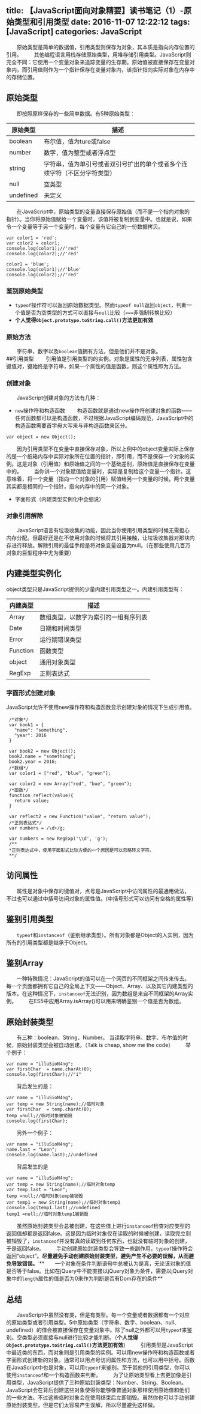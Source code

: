 title: 【JavaScript面向对象精要】读书笔记（1）-原始类型和引用类型
date: 2016-11-07 12:22:12
tags: [JavaScript]
categories: JavaScript 
---
   原始类型是简单的数据值，引用类型则保存为对象，其本质是指向内存位置的引用。
   其他编程语言用栈存储原始类型，用堆存储引用类型。JavaScript则完全不同：它使用一个变量对象来追踪变量的生存期。原始值被直接保存在变量对象内，而引用值则作为一个指针保存在变量对象内，该指针指向实际对象在内存中的存储位置。
## 原始类型
   即按照原样保存的一些简单数据。有5种原始类型：    
 
 |原始类型|描述|
 |---|---|
 |boolean|布尔值，值为ture或false|
 |number|数字，值为整型或者浮点型|
 |string|字符串，值为单引号或者双引号扩出的单个或者多个连续字符（不区分字符类型）|
 |null|空类型|
 |undefined|未定义|
   在JavaScript中，原始类型的变量直接保存原始值（而不是一个指向对象的指针）。当你将原始值赋给一个变量时，该值将被复制到变量中。也就是说，如果令一个变量等于另一个变量时，每个变量有它自己的一份数据拷贝。
   ```
   var color1 = 'red';
   var color2 = color1;
   console.log(color1);//'red'
   console.log(color2);//'red'
   
   color1 = 'blue';
   console.log(color1);//'blue'
   console.log(color2);//'red'
   ```
   
### 鉴别原始类型
   - `typeof`操作符可以返回原始数据类型。然而`typeof null`返回`object`，判断一个值是否为空类型的方式可以直接与`null`比较（`===`非强制转换比较）
   - **个人觉得`Object.prototype.toString.call()`方法更加有效**    
 
 
### 原始方法
   字符串，数字以及`boolean`值拥有方法，但是他们并不是对象。    
##引用类型
   引用值是引用类型的的实例。对象是属性的无序列表，属性包含键值对，键始终是字符串，如果一个属性的值是函数，则这个属性即为方法。
### 创建对象
   JavaScript创建对象的方法有几种：
 - `new`操作符和构造函数
   构造函数就是通过new操作符创建对象的函数——任何函数都可以是构造函数，不过根据JavaScript编码规范，JavaScript中的构造函数需要首字母大写来与非构造函数来区分。
 ```
 var object = new Object();
 ```
   因为引用类型不在变量中直接保存对象，所以上例中的object变量实际上保存的是一个纸箱内存中实际对象所在位置的指针，即引用，而不是保存一个对象的实例。这是对象（引用值）和原始值之间的一个基础差别，原始值是直接保存在变量中的。
   当你讲一个对象赋值给变量时，实际是复制给这个变量一个指针。这意味着，将一个变量（指向一个对象的引用）赋值给另一个变量的时候，两个变量其实都是相同的一个指针，指向内存中的同一个对象。
 - 字面形式（内建类型实例化中会细说）
 
### 对象引用解除
   JavaScript语言有垃圾收集的功能，因此当你使用引用类型的时候无需担心内存分配。但最好还是在不使用对象的时候将其引用接触，让垃圾收集器对那块内存进行释放。解除引用的最佳手段是将对象变量设置为null。（在那些使用几百万对象的巨型程序中尤为重要）
## 内建类型实例化
 object类型只是JavaScript提供的少量内建引用类型之一。内建引用类型有：
 
|内建类型|描述|
|---|---|
|Array|数组类型，以数字为索引的一组有序列表|
|Date|日期和时间类型|
|Error|运行期错误类型|
|Function|函数类型|
|object|通用对象类型|
|RegExp|正则表达式|
### 字面形式创建对象
 JavaScript允许不使用new操作符和构造函数显示创建对象的情况下生成引用值。
```
 /*对象*/
 var book1 = {
   "name": "something",
   "year": 2016
 }
 
 var book2 = new Object();
 book2.name = "something";
 book2.year = 2016;
 /*数组*/
 var color1 = ["red", "blue", "green"];
 
 var color2 = new Array("red", "bue", "green");
 /*函数*/
 function reflect(value){
   return value;
 }
 
 var reflect2 = new Function("value", "return value");
 /*正则表达式*/
 var numbers = /\d+/g;
 
 var numbers = new RegExp('\\d', 'g');
 /**
 *正则表达式中，使用字面形式比较方便的一个原因是可以忽略转义字符。
 **/
```
 
## 访问属性
   属性是对象中保存的键值对，点号是JavaScript中访问属性的最通用做法，不过也可以通过中括号访问对象的属性值。(中括号形式可以访问有空格的属性等)
## 鉴别引用类型
   `typeof`和`instanceof`（鉴别继承类型）。所有对象都是Object的人实例，因为所有的引用类型都是继承于Object。
## 鉴别Array
   一种特殊情况：JavaScript的值可以在一个网页的不同框架之间传来传去。每一个页面都拥有它自己的全局上下文——Object、Array、以及其它内建类型的版本。在这种情况下，`instanceof`无法识别，因为数组是来自不同框架的Array实例。
   在ES5中应用Array.isArray()可以用来明确鉴别一个值是否为数组。
## 原始封装类型
   有三种：boolean、String、Number。
 当读取字符串、数字、布尔值的时候，原始封装类型会被自动创建。（Talk is cheap, show me the code）
   举个例子：
 ```
 var name = "illuSioN4ng";
 var firstChar  = name.charAt(0);
 console.log(firstChar);//"i"
 ```
   背后发生的是：
 ```
 var name = "illuSioN4ng";
 var temp = new String(name);//临时对象
 var firstChar  = temp.charAt(0);
 temp =null;//临时对象被销毁
 console.log(firstChar);
 ```
   另外一个例子：
 ```
 var name = "illuSioN4ng";
 name.last = "Leon";
 console.log(name.last);//undefined
 ```
   背后发生的是
 ```
 var name = "illuSioN4ng";
 var temp = new String(name);//临时对象temp
 var temp.last = "Leon";
 temp =null;//临时对象temp被销毁
 var temp1 = new String(name);//临时对象temp1
 console.log(temp1.last);//undefined
 temp1 =null;//临时对象temp1被销毁
 ```
   虽然原始封装类型会总被创建，在这些值上进行`instanceof`检查对应类型的返回值却都是返回false。这是因为临时对象仅在读取的时候被创建，读取完立刻被销毁了，`instanceof`并没有真的读取到任何东西，也就没有临时对象的创建，于是返回false。
   手动创建原始封装类型会导致一些副作用，`typeof`操作符会返回“object”。**尽量避免手动创建原始封装类型，避免产生不必要的误解，从而避免导致错误。**
 **  一个对象在条件判断语句中总被认为是真，无论该对象的值是否等于false。比如在jQuery中不能直接以jQuery对象为条件，需要以jQuery对象中的`length`属性的值是否为0来作为判断是否有Dom存在的条件**
## 总结
   JavaScript中虽然没有类，但是有类型。每一个变量或者数据都有一个对应的原始类型或者引用类型。5中原始类型（字符串、数字、boolean、null、undefined）的值会被直接保存在变量对象中。除了null之外都可以用`typeof`来鉴别。空类型必须直接与null进行比较才能判断。（****个人觉得`Object.prototype.toString.call()`方法更加有效****）
   引用类型是JavaScript中最近类的东西，而对象则是引用类型的实例。可以用new操作符和构造函数或者字面形式创建新的对象。通常可以用点号访问属性和方法，也可以用中括号。函数在JavaScript中也是对象，可以用`typeof`来鉴别。至于其他的引用类型，你可以使用`instanceof`和一个构造函数来判断。
   为了让原始类型看上去更加像是引用类型，JavaScript提供了三种原始封装类型：Number、String、Boolean。JavaScript会在背后创建这些对象使得你能够像普通对象那样使用原始值和他们的一些方法。不过这些临时对象会在使用结束后立即销毁。虽然你也可以手动创建原始封装类型，但是它们太容易产生误解，所以尽量避免这样做。 